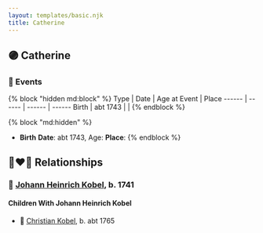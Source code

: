 ```yaml
---
layout: templates/basic.njk
title: Catherine
---
```

## 🟣 Catherine


### 📆 Events

{% block "hidden md:block" %}
Type | Date | Age at Event | Place
------ | ------ | ------ | ------
Birth | abt 1743 |  |
{% endblock %}

{% block "md:hidden" %}
- **Birth**
**Date**: abt 1743, Age:
**Place**:
{% endblock %}

## 👩‍❤️‍👨 Relationships

### 🔵 [Johann Heinrich Kobel](/people/6/65601892), b. 1741

#### Children With Johann Heinrich Kobel
* 🔵 [Christian Kobel](/people/6/64236632), b. abt 1765